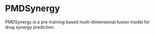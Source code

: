 # PMDSynergy
PMDSynergy is a pre-training based multi-dimensional fusion model for drug synergy prediction.
